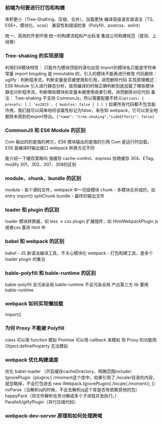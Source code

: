 ### 前端为何要进行打包和构建
体积更小（Tree-ShaKing、压缩、合并），加载更快
编译高级语言或语法（TS、ES6+、模块化、scss）
兼容性和错误检查（Polyfill、postcss、eslint）

统一、高效的开发环境
统一的构建流程和产出标准
集成公司构建规范（提测、上线等）

### Tree-shaking 的实现原理
利用ES6模块特性：
  只能作为模块顶层的语句出现
  import的模块名只能是字符串常量
  import bingding 是 immutable 的，引入的模块不能再进行修改
代码删除：
  uglify：判断程序流，判断变量是否被使用和引用，进而删除代码
实现原理概述：
  ES6 Module 引入进行静态分析，故而编译的时候正确判断到底加载了哪些模块
  静态分析程序流，判断哪些模块和变量未被使用或者引用，进而删除对应代码
备注：
  Tree-shaking 不支持 CommonJs，所以需要配置不转义`options: { presets: [ [ 'es2015', { modules: false } ] ] }`
  如果所有代码都不包含副作用，我们就可以简单地将该属性标记为false，来告知 webpack，它可以安全地删除未用到的export导出。`{"name": "tree-shaking","sideEffects": false}`

### CommonJS 和 ES6 Module 的区别
Com 输出的的是值的拷贝，ES6 模块输出的是值的引用
Com 是运行时加载，ES6 是编译时输出接口
webpack 转换方式不同

能介绍一下缓存策略吗
强缓存 cache-control、express
协商缓存 304、ETag、modify
301、302、307、308的区别


### module、chunk、bundle 的区别
module - 各个源码文件，webpack 中一切皆模块
chunk - 多模块合并成的，如 entry import() splitChunk
bundle - 最终的输出文件

### loader 和 plugin 的区别
loader 模块转换器，如 less -> css
plugin 扩展插件，如 HtmlWebpackPlugin js或者css 塞进 html 中

### babel 和 webpack 的区别
babel - JS 新语法编译工具，不关心模块化
webpack - 打包构建工具，是多个 loader plugin 的集合

### bable-polyfill 和 bable-runtime 的区别
bable-polyfill 会污染全局
bable-runtime 不会污染全局
产出第三方 lib 要用 bable-runtime

### webpack 如何实现懒加载
import()

### 为何 Proxy 不能被 Polyfill
class 可以用 function 模拟
Promise 可以用 callback 来模拟
但 Proxy 的功能用 Object.defineProperty 无法模拟

### webpack 优化构建速度
优化 babel-loader （开启缓存cacheDirectory、明确范围include）
IgnorePlugin（plugins:[
    //moment这个库中，如果引用了./locale/目录的内容，就忽略掉，不会打包进去
	new Webpack.IgnorePlugin(/\.\/locale/,/moment/),
]）
noParse（当解析jq的时候，不会去解析jq这个库是否有依赖其他的包）
happyPack（将文件解析任务分解成多个子进程并发执行。）
ParallelUglifyPlugin（并行压缩代码）

### webpack-dev-server 原理和如何处理跨域
